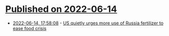# [Published on 2022-06-14](index.md)

* [2022-06-14, 17:58:08](https://news.ycombinator.com/item?id=31743327) - [US quietly urges more use of Russia fertilizer to ease food crisis](https://www.bloomberg.com/news/articles/2022-06-13/us-quietly-urges-russia-fertilizer-deals-to-unlock-grain-trade)

